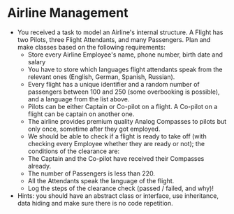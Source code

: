# Airline Management

* You received a task to model an Airline's internal structure. A Flight has two Pilots, three
Flight Attendants, and many Passengers. Plan and make classes based on the following
requirements:
    * Store every Airline Employee's name, phone number, birth date and salary
    * You have to store which languages flight attendants speak from the relevant ones (English,
German, Spanish, Russian).
    * Every flight has a unique identifier and a random number of passengers between 100 and
250 (some overbooking is possible), and a language from the list above.
    * Pilots can be either Captain or Co-pilot on a flight. A Co-pilot on a flight can be captain on
another one.
    * The airline provides premium quality Analog Compasses to pilots but only once, sometime
after they got employed.
    * We should be able to check if a flight is ready to take off (with checking every Employee
whether they are ready or not); the conditions of the clearance are:
    * The Captain and the Co-pilot have received their Compasses already.
    * The number of Passengers is less than 220.
    * All the Attendants speak the language of the flight.
    * Log the steps of the clearance check (passed / failed, and why)!
* Hints: you should have an abstract class or interface, use inheritance, data hiding and make
sure there is no code repetition.